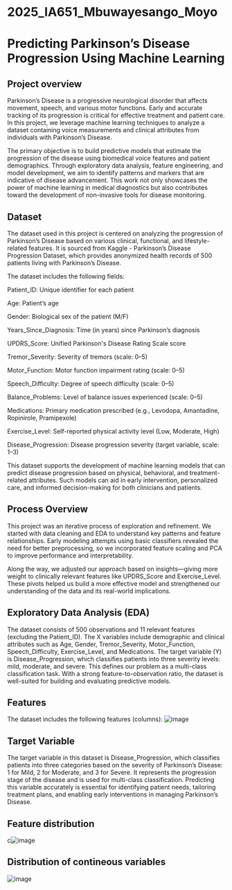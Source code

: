 # 2025_IA651_Mbuwayesango_Moyo

# Predicting Parkinson’s Disease Progression Using Machine Learning

## Project overview 
Parkinson’s Disease is a progressive neurological disorder that affects movement, speech, and various motor functions. Early and accurate tracking of its progression is critical for effective treatment and patient care. In this project, we leverage machine learning techniques to analyze a dataset containing voice measurements and clinical attributes from individuals with Parkinson’s Disease.

The primary objective is to build predictive models that estimate the progression of the disease using biomedical voice features and patient demographics. Through exploratory data analysis, feature engineering, and model development, we aim to identify patterns and markers that are indicative of disease advancement. This work not only showcases the power of machine learning in medical diagnostics but also contributes toward the development of non-invasive tools for disease monitoring.

## Dataset
The dataset used in this project is centered on analyzing the progression of Parkinson’s Disease based on various clinical, functional, and lifestyle-related features. It is sourced from Kaggle - Parkinson’s Disease Progression Dataset, which provides anonymized health records of 500 patients living with Parkinson’s Disease.

The dataset includes the following fields:

Patient_ID: Unique identifier for each patient

Age: Patient’s age

Gender: Biological sex of the patient (M/F)

Years_Since_Diagnosis: Time (in years) since Parkinson’s diagnosis

UPDRS_Score: Unified Parkinson's Disease Rating Scale score

Tremor_Severity: Severity of tremors (scale: 0–5)

Motor_Function: Motor function impairment rating (scale: 0–5)

Speech_Difficulty: Degree of speech difficulty (scale: 0–5)

Balance_Problems: Level of balance issues experienced (scale: 0–5)

Medications: Primary medication prescribed (e.g., Levodopa, Amantadine, Ropinirole, Pramipexole)

Exercise_Level: Self-reported physical activity level (Low, Moderate, High)

Disease_Progression: Disease progression severity (target variable, scale: 1–3)

This dataset supports the development of machine learning models that can predict disease progression based on physical, behavioral, and treatment-related attributes. Such models can aid in early intervention, personalized care, and informed decision-making for both clinicians and patients.


## Process Overview
This project was an iterative process of exploration and refinement. We started with data cleaning and EDA to understand key patterns and feature relationships. Early modeling attempts using basic classifiers revealed the need for better preprocessing, so we incorporated feature scaling and PCA to improve performance and interpretability.

Along the way, we adjusted our approach based on insights—giving more weight to clinically relevant features like UPDRS_Score and Exercise_Level. These pivots helped us build a more effective model and strengthened our understanding of the data and its real-world implications.

## Exploratory Data Analysis (EDA)

The dataset consists of 500 observations and 11 relevant features (excluding the Patient_ID). The X variables include demographic and clinical attributes such as Age, Gender, Tremor_Severity, Motor_Function, Speech_Difficulty, Exercise_Level, and Medications. The target variable (Y) is Disease_Progression, which classifies patients into three severity levels: mild, moderate, and severe. This defines our problem as a multi-class classification task. With a strong feature-to-observation ratio, the dataset is well-suited for building and evaluating predictive models.


## Features
The dataset includes the following features (columns):
![image](https://github.com/user-attachments/assets/f199d598-1a65-4ead-b71f-75200eb9f043)

## Target Variable 
The target variable in this dataset is Disease_Progression, which classifies patients into three categories based on the severity of Parkinson’s Disease: 1 for Mild, 2 for Moderate, and 3 for Severe. It represents the progression stage of the disease and is used for multi-class classification. Predicting this variable accurately is essential for identifying patient needs, tailoring treatment plans, and enabling early interventions in managing Parkinson’s Disease.

## Feature distribution 
c![image](https://github.com/user-attachments/assets/bad3b996-188f-48ff-a092-2fc060386101)


## Distribution of contineous variables 
![image](https://github.com/user-attachments/assets/d0a054fb-8944-4b15-9af2-1140b888006e)




